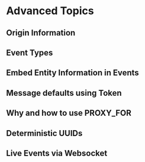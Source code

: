 # Advanced Topics
## Origin Information
## Event Types
## Embed Entity Information in Events
## Message defaults using Token
## Why and how to use PROXY_FOR
## Deterministic UUIDs
## Live Events via Websocket

